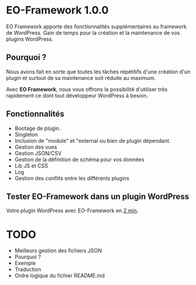 # EO-Framework 1.0.0

EO Framework apporte des fonctionnalités supplémentaires au framework de WordPress.
Gain de temps pour la création et la maintenance de vos plugins WordPress.

## Pourquoi ?

Nous avons fait en sorte que toutes les tâches répétitifs d'une création d'un plugin et surtout de sa maintenance soit réduite au maximum.

Avec **EO Framework**, nous vous offrons la possibilité d'utiliser très rapidement ce dont tout développeur WordPress à besoin.

## Fonctionnalités

* Bootage de plugin.
* Singleton
* Inclusion de "module" et "external ou bien de plugin dépendant.
* Gestion des vues
* Gestion JSON/CSV
* Gestion de la définition de schéma pour vos données
* Lib JS et CSS
* Log
* Gestion des conflits entre les différents plugins

## Tester EO-Framework dans un plugin WordPress

Votre plugin WordPress avec EO-Framework en [2 min](https://github.com/Eoxia/eo-framework-starter).

# TODO
* Meilleurs gestion des fichiers JSON
* Pourquoi ?
* Exemple
* Traduction
* Ordre logique du fichier README.md
